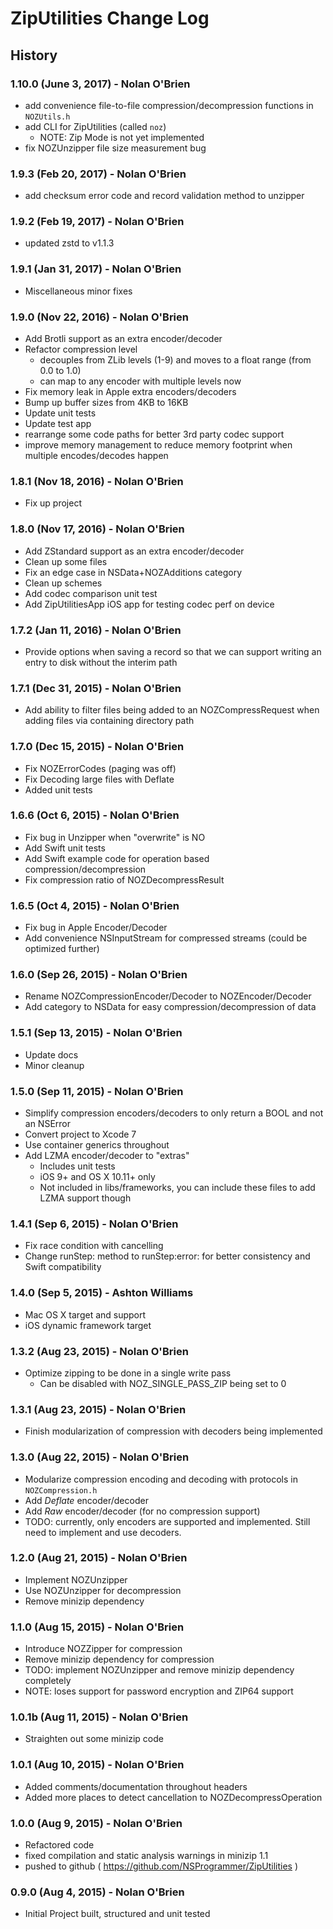 # ZipUtilities Change Log

## History

### 1.10.0 (June 3, 2017) - Nolan O'Brien

- add convenience file-to-file compression/decompression functions in `NOZUtils.h`
- add CLI for ZipUtilities (called `noz`)
    - NOTE: Zip Mode is not yet implemented
- fix NOZUnzipper file size measurement bug

### 1.9.3 (Feb 20, 2017) - Nolan O'Brien

- add checksum error code and record validation method to unzipper

### 1.9.2 (Feb 19, 2017) - Nolan O'Brien

- updated zstd to v1.1.3

### 1.9.1 (Jan 31, 2017) - Nolan O'Brien

- Miscellaneous minor fixes

### 1.9.0 (Nov 22, 2016) - Nolan O'Brien

- Add Brotli support as an extra encoder/decoder
- Refactor compression level
  - decouples from ZLib levels (1-9) and moves to a float range (from 0.0 to 1.0)
  - can map to any encoder with multiple levels now
- Fix memory leak in Apple extra encoders/decoders
- Bump up buffer sizes from 4KB to 16KB
- Update unit tests
- Update test app
- rearrange some code paths for better 3rd party codec support
- improve memory management to reduce memory footprint when multiple encodes/decodes happen

### 1.8.1 (Nov 18, 2016) - Nolan O'Brien

- Fix up project

### 1.8.0  (Nov 17, 2016) - Nolan O'Brien

- Add ZStandard support as an extra encoder/decoder
- Clean up some files
- Fix an edge case in NSData+NOZAdditions category
- Clean up schemes
- Add codec comparison unit test
- Add ZipUtilitiesApp iOS app for testing codec perf on device

### 1.7.2  (Jan 11, 2016) - Nolan O'Brien

- Provide options when saving a record so that we can support writing an entry to disk without the interim path

### 1.7.1  (Dec 31, 2015) - Nolan O'Brien

- Add ability to filter files being added to an NOZCompressRequest when adding files via containing directory path

### 1.7.0  (Dec 15, 2015) - Nolan O'Brien

- Fix NOZErrorCodes (paging was off)
- Fix Decoding large files with Deflate
- Added unit tests

### 1.6.6  (Oct 6, 2015) - Nolan O'Brien

- Fix bug in Unzipper when "overwrite" is NO
- Add Swift unit tests
- Add Swift example code for operation based compression/decompression
- Fix compression ratio of NOZDecompressResult

### 1.6.5  (Oct 4, 2015) - Nolan O'Brien

- Fix bug in Apple Encoder/Decoder
- Add convenience NSInputStream for compressed streams (could be optimized further)

### 1.6.0  (Sep 26, 2015) - Nolan O'Brien

- Rename NOZCompressionEncoder/Decoder to NOZEncoder/Decoder
- Add category to NSData for easy compression/decompression of data

### 1.5.1  (Sep 13, 2015) - Nolan O'Brien

- Update docs
- Minor cleanup

### 1.5.0  (Sep 11, 2015) - Nolan O'Brien

- Simplify compression encoders/decoders to only return a BOOL and not an NSError
- Convert project to Xcode 7
- Use container generics throughout
- Add LZMA encoder/decoder to "extras"
  - Includes unit tests
  - iOS 9+ and OS X 10.11+ only
  - Not included in libs/frameworks, you can include these files to add LZMA support though

### 1.4.1  (Sep 6, 2015) - Nolan O'Brien

- Fix race condition with cancelling
- Change runStep: method to runStep:error: for better consistency and Swift compatibility

### 1.4.0  (Sep 5, 2015) - Ashton Williams

- Mac OS X target and support
- iOS dynamic framework target

### 1.3.2  (Aug 23, 2015) - Nolan O'Brien

- Optimize zipping to be done in a single write pass
  - Can be disabled with NOZ_SINGLE_PASS_ZIP being set to 0

### 1.3.1  (Aug 23, 2015) - Nolan O'Brien

- Finish modularization of compression with decoders being implemented

### 1.3.0  (Aug 22, 2015) - Nolan O'Brien

- Modularize compression encoding and decoding with protocols in `NOZCompression.h`
- Add _Deflate_ encoder/decoder
- Add _Raw_ encoder/decoder (for no compression support)
- TODO: currently, only encoders are supported and implemented. Still need to implement and use decoders.

### 1.2.0  (Aug 21, 2015) - Nolan O'Brien

- Implement NOZUnzipper
- Use NOZUnzipper for decompression
- Remove minizip dependency

### 1.1.0  (Aug 15, 2015) - Nolan O'Brien

- Introduce NOZZipper for compression
- Remove minizip dependency for compression
- TODO: implement NOZUnzipper and remove minizip dependency completely
- NOTE: loses support for password encryption and ZIP64 support

### 1.0.1b (Aug 11, 2015) - Nolan O'Brien

- Straighten out some minizip code

### 1.0.1 (Aug 10, 2015) - Nolan O'Brien

- Added comments/documentation throughout headers
- Added more places to detect cancellation to NOZDecompressOperation

### 1.0.0 (Aug 9, 2015) - Nolan O'Brien

- Refactored code
- fixed compilation and static analysis warnings in minizip 1.1
- pushed to github ( https://github.com/NSProgrammer/ZipUtilities )

### 0.9.0 (Aug 4, 2015) - Nolan O'Brien

- Initial Project built, structured and unit tested
